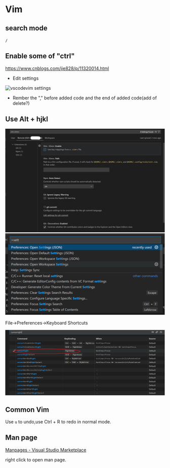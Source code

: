 # Vim

## search mode

`/`

## Enable some of "ctrl"

<https://www.cnblogs.com/jie828/p/11320014.html>

- Edit settings

![vscodevim settings](https://raw.githubusercontent.com/youhuangla/images/main/202202151353025.png)

- Rember the "," before added code and the end of added code(add of delete?)

## Use Alt + hjkl

<img src="img/image-20220510151330130.png" alt="image-20220510151330130" style="zoom:50%;" />

<img src="img/image-20220510155406128.png" alt="image-20220510155406128" style="zoom:50%;" />

File->Preferences->Keyboard Shortcuts

![image-20220510160044883](img/image-20220510160044883.png)

## Common Vim

Use  `u`  to undo,use Ctrl + R to redo in normal mode.

## Man page

[Manpages \- Visual Studio Marketplace](https://marketplace.visualstudio.com/items?itemName=meronz.manpages)

right click to open man page.

